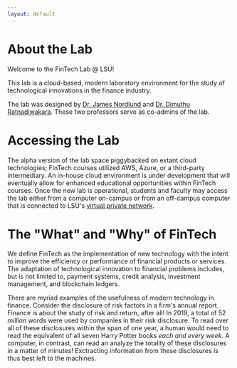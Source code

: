 ```yaml
---
layout: default
---
```


# About the Lab

Welcome to the FinTech Lab @ LSU!

This lab is a cloud-based, modern laboratory environment for the study of technological innovations in the finance industry.

The lab was designed by [Dr. James Nordlund](https://nordlund.ai) and [Dr. Dimuthu Ratnadiwakara](https://sites.google.com/view/dimuthu-ratnadiwakara).  These two professors serve as co-admins of the lab.

# Accessing the Lab

The alpha version of the lab space piggybacked on extant cloud technologies; FinTech courses utilized AWS, Azure, or a third-party intermediary.  An in-house cloud environment is under development that will eventually allow for enhanced educational opportunities within FinTech courses.  Once the new lab is operational, students and faculty may access the lab either from a computer on-campus or from an off-campus computer that is connected to LSU's [virtual private network](https://networking.grok.lsu.edu/Browse.aspx?searchString=&searchDomain=Current&parentCategoryId=3682).

# The "What" and "Why" of FinTech

We define FinTech as the implementation of new technology with the intent to improve the efficiency or performance of financial products or services.  The adaptation of technological innovation to financial problems includes, but is not limited to, payment systems, credit analysis, investment management, and blockchain ledgers.

There are myriad examples of the usefulness of modern technology in finance.  Consider the disclosure of risk factors in a firm's annual report.  Finance is about the study of risk and return, after all!  In 2019, a total of 52 *million* words were used by companies in their risk disclosure.  To read over all of these disclosures within the span of one year, a human would need to read the equivalent of all seven Harry Potter books *each and every week*.  A computer, in contrast, can read an analyze the totality of these disclosures in a matter of minutes!   Exctracting information from these disclosures is thus best left to the machines.
